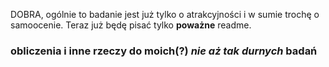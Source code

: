 DOBRA, ogólnie to badanie jest już tylko o atrakcyjności i w sumie trochę o samoocenie.
Teraz już będę pisać tylko **poważne** readme. 

### obliczenia i inne rzeczy do moich(?) _nie aż tak durnych_ badań
